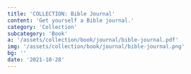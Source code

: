 ```yaml
---
title: 'COLLECTION: Bible Journal'
content: 'Get yourself a Bible journal.'
category: 'Collection'
subcategory: 'Book'
a: '/assets/collection/book/journal/bible-journal.pdf'
img: '/assets/collection/book/journal/bible-journal.png'
bg: ''
date: '2021-10-28'
---
```



